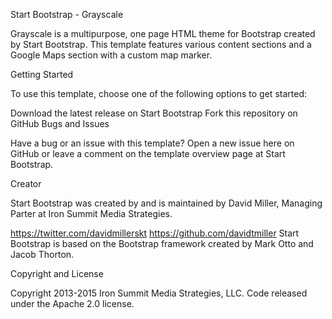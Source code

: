 Start Bootstrap - Grayscale

Grayscale is a multipurpose, one page HTML theme for Bootstrap created by Start Bootstrap. This template features various content sections and a Google Maps section with a custom map marker.

Getting Started

To use this template, choose one of the following options to get started:

Download the latest release on Start Bootstrap
Fork this repository on GitHub
Bugs and Issues

Have a bug or an issue with this template? Open a new issue here on GitHub or leave a comment on the template overview page at Start Bootstrap.

Creator

Start Bootstrap was created by and is maintained by David Miller, Managing Parter at Iron Summit Media Strategies.

https://twitter.com/davidmillerskt
https://github.com/davidtmiller
Start Bootstrap is based on the Bootstrap framework created by Mark Otto and Jacob Thorton.

Copyright and License

Copyright 2013-2015 Iron Summit Media Strategies, LLC. Code released under the Apache 2.0 license.
